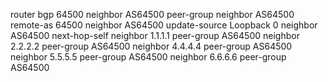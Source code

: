 router bgp 64500
neighbor AS64500 peer-group
neighbor AS64500 remote-as 64500
neighbor AS64500 update-source Loopback 0
neighbor AS64500 next-hop-self
neighbor 1.1.1.1 peer-group AS64500
neighbor 2.2.2.2 peer-group AS64500
neighbor 4.4.4.4 peer-group AS64500
neighbor 5.5.5.5 peer-group AS64500
neighbor 6.6.6.6 peer-group AS64500

